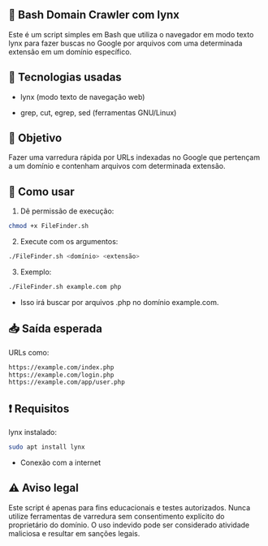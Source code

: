 ## 🔎 Bash Domain Crawler com lynx
Este é um script simples em Bash que utiliza o navegador em modo texto lynx para fazer buscas no Google por arquivos com uma determinada extensão em um domínio específico.

## 🧰 Tecnologias usadas
- lynx (modo texto de navegação web)

- grep, cut, egrep, sed (ferramentas GNU/Linux)

## 📌 Objetivo
Fazer uma varredura rápida por URLs indexadas no Google que pertençam a um domínio e contenham arquivos com determinada extensão.

## 🚀 Como usar
1. Dê permissão de execução:
  ```bash
  chmod +x FileFinder.sh
  ```
2. Execute com os argumentos:
  ```bash
  ./FileFinder.sh <domínio> <extensão>
  ```
3. Exemplo:
  ```bash
  ./FileFinder.sh example.com php
  ```
- Isso irá buscar por arquivos .php no domínio example.com.

## 📥 Saída esperada
URLs como:
  ```bash
  https://example.com/index.php
  https://example.com/login.php
  https://example.com/app/user.php
  ```
## ❗ Requisitos
lynx instalado:
  ```bash
  sudo apt install lynx
  ```
- Conexão com a internet

## ⚠️ Aviso legal
Este script é apenas para fins educacionais e testes autorizados. Nunca utilize ferramentas de varredura sem consentimento explícito do proprietário do domínio. O uso indevido pode ser considerado atividade maliciosa e resultar em sanções legais.
